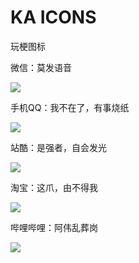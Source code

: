 # KA ICONS

玩梗图标

微信：莫发语音

<img src="https://www.chiven.net/project/KA-ICONS/assets/icons/com.tencent.mm.png"/>

手机QQ：我不在了，有事烧纸

<img src="https://www.chiven.net/project/KA-ICONS/assets/icons/com.tencent.mobileqq.png"/>

站酷：是强者，自会发光

<img src="https://www.chiven.net/project/KA-ICONS/assets/icons/com.zcool.community.png"/>

淘宝：这爪，由不得我

<img class="card-icon" src="https://www.chiven.net/project/KA-ICONS/assets/icons/com.taobao.taobao.png"/>

哔哩哔哩：阿伟乱葬岗

<img class="card-icon" src="https://www.chiven.net/project/KA-ICONS/assets/icons/tv.danmaku.bili.png"/>

